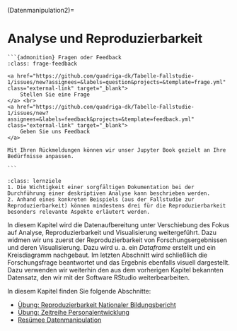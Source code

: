 (Datenmanipulation2)=
# Analyse und Reproduzierbarkeit

````{margin}
```{admonition} Fragen oder Feedback 
:class: frage-feedback

<a href="https://github.com/quadriga-dk/Tabelle-Fallstudie-1/issues/new?assignees=&labels=question&projects=&template=frage.yml" class="external-link" target="_blank">
    Stellen Sie eine Frage
</a> <br>
<a href="https://github.com/quadriga-dk/Tabelle-Fallstudie-1/issues/new?assignees=&labels=feedback&projects=&template=feedback.yml" class="external-link" target="_blank">
    Geben Sie uns Feedback
</a>

Mit Ihren Rückmeldungen können wir unser Jupyter Book gezielt an Ihre Bedürfnisse anpassen.

```
````

```{admonition} Lernziel: Datenanalyse und -reproduzierbarkeit
:class: lernziele 
1. Die Wichtigkeit einer sorgfältigen Dokumentation bei der Durchführung einer deskriptiven Analyse kann beschrieben werden.
2. Anhand eines konkreten Beispiels (aus der Fallstudie zur Reproduzierbarkeit) können mindestens drei für die Reproduzierbarkeit besonders relevante Aspekte erläutert werden.
```  


In diesem Kapitel wird die Datenaufbereitung unter Verschiebung des Fokus auf Analyse, Reproduzierbarkeit und Visualisierung weitergeführt. Dazu widmen wir uns zuerst der Reproduzierbarkeit von Forschungsergebnissen und deren Visualisierung. Dazu wird u. a. ein *Dataframe* erstellt und ein Kreisdiagramm nachgebaut. 
Im letzten Abschnitt wird schließlich die Forschungsfrage beantwortet und das Ergebnis ebenfalls visuell dargestellt.
Dazu verwenden wir weiterhin den aus dem vorherigen Kapitel bekannten Datensatz, den wir mit der Software RStudio weiterbearbeiten.


In diesem Kapitel finden Sie folgende Abschnitte: 

- [Übung: Reproduzierbarkeit Nationaler Bildungsbericht](/Markdown/7_1_Übung_Reproduzierbarkeit.ipynb)
- [Übung: Zeitreihe Personalentwicklung](/Markdown/7_2_Übung_Zeitreihe.ipynb)
- [Resümee Datenmanipulation](/Markdown/7_3_Resümee_Datenmanipulation2.md)
